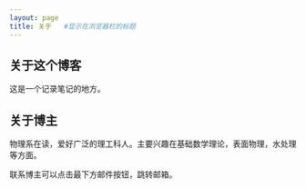 ```yaml
---
layout: page
title: 关于   #显示在浏览器栏的标题
---
```

## 关于这个博客

这是一个记录笔记的地方。

## 关于博主

物理系在读，爱好广泛的理工科人。主要兴趣在基础数学理论，表面物理，水处理等方面。

联系博主可以点击最下方邮件按钮，跳转邮箱。
